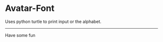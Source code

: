 # Avatar-Font
Uses python turtle to print input or the alphabet.

____________________________________________________________
Have some fun
